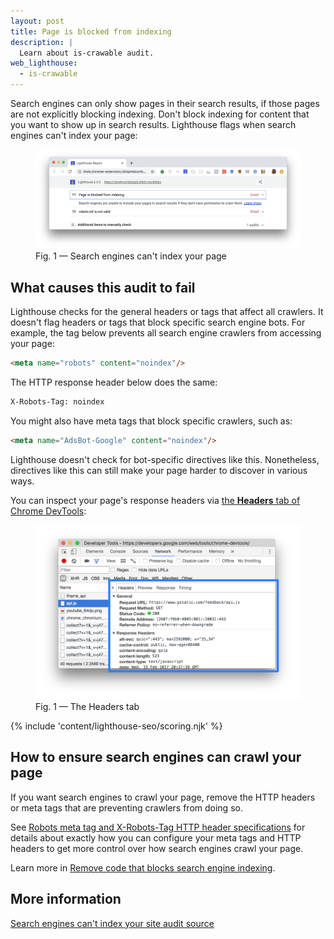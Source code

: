 ```yaml
---
layout: post
title: Page is blocked from indexing
description: |
  Learn about is-crawable audit.
web_lighthouse:
  - is-crawable
---
```


Search engines can only show pages in their search results,
if those pages are not explicitly blocking indexing.
Don't block indexing for content that you want to show up in search results.
Lighthouse flags when search engines can't index your page:

<figure class="w-figure">
  <img class="w-screenshot w-screenshot--filled" src="is-crawable.png" alt="Lighthouse audit showing search engines can't index your page">
  <figcaption class="w-figcaption">
    Fig. 1 — Search engines can't index your page
  </figcaption>
</figure>

## What causes this audit to fail

Lighthouse checks for the general headers or tags that affect all crawlers.
It doesn't flag headers or tags that block specific search engine bots.
For example, the tag below prevents all search engine crawlers from accessing your page:

```html
<meta name="robots" content="noindex"/>
```

The HTTP response header below does the same:

```html
X-Robots-Tag: noindex
```

You might also have meta tags that block specific crawlers, such as:

```html
<meta name="AdsBot-Google" content="noindex"/>
```

Lighthouse doesn't check for bot-specific directives like this.
Nonetheless,
directives like this can still make your page harder to discover in various ways.

You can inspect your page's response headers via
[the **Headers** tab of Chrome DevTools](https://developers.google.com/web/tools/chrome-devtools/network-performance/reference#headers):

<figure class="w-figure">
  <img class="w-screenshot w-screenshot--filled" src="headers.svg" alt="The Headers tab">
  <figcaption class="w-figcaption">
    Fig. 1 — The Headers tab
  </figcaption>
</figure>

{% include 'content/lighthouse-seo/scoring.njk' %}

## How to ensure search engines can crawl your page

If you want search engines to crawl your page,
remove the HTTP headers or meta tags that are preventing crawlers from doing so.

See [Robots meta tag and X-Robots-Tag HTTP header specifications](https://developers.google.com/search/reference/robots_meta_tag)
for details about exactly how you can configure your meta tags and HTTP headers
to get more control over how search engines crawl your page.

Learn more in [Remove code that blocks search engine indexing](/remove-code-blocking-indexing).

## More information

[Search engines can't index your site audit source](https://github.com/GoogleChrome/lighthouse/blob/master/lighthouse-core/audits/seo/is-crawlable.js)
